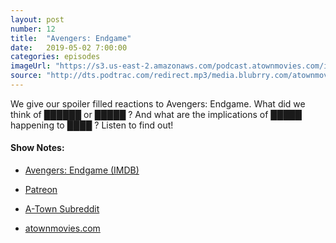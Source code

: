```yaml
---
layout: post
number: 12
title:  "Avengers: Endgame"
date:   2019-05-02 7:00:00
categories: episodes
imageUrl: "https://s3.us-east-2.amazonaws.com/podcast.atownmovies.com/images/eps_012_avengers-endgame.jpg"
source: "http://dts.podtrac.com/redirect.mp3/media.blubrry.com/atownmovies/s3.us-east-2.amazonaws.com/podcast.atownmovies.com/audio/at-movies_012_avengers-endgame.mp3"
---
```


We give our spoiler filled reactions to Avengers: Endgame.  What did we think of ██████ or █████ ?  And what are the implications of █████ happening to ████ ? Listen to find out!

#### Show Notes:
- [Avengers: Endgame (IMDB)](https://www.imdb.com/title/tt4154796/)

- [Patreon](https://www.patreon.com/atownfm)
- [A-Town Subreddit](https://www.reddit.com/r/atownfm/)
- [atownmovies.com](http://atownmovies.com/)